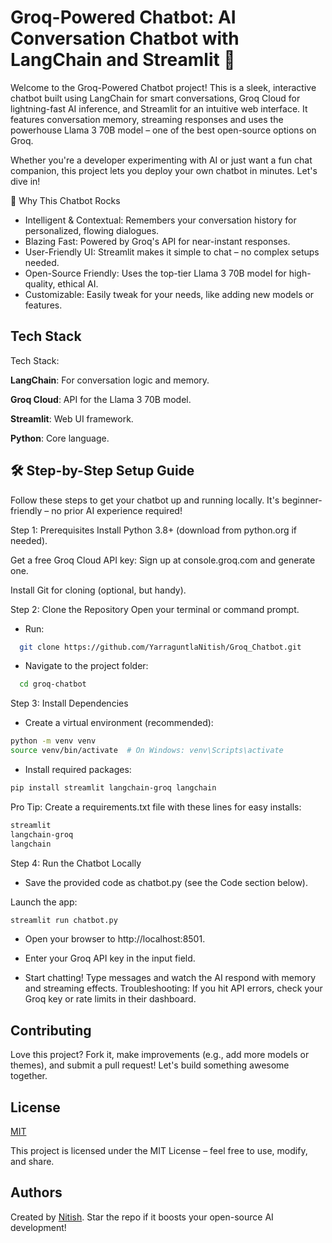 
# Groq-Powered Chatbot: AI Conversation Chatbot with LangChain and Streamlit 🚀



Welcome to the Groq-Powered Chatbot project! This is a sleek, interactive chatbot built using LangChain for smart conversations, Groq Cloud for lightning-fast AI inference, and Streamlit for an intuitive web interface. It features conversation memory, streaming responses and uses the powerhouse Llama 3 70B model – one of the best open-source options on Groq.

Whether you're a developer experimenting with AI or just want a fun chat companion, this project lets you deploy your own chatbot in minutes. Let's dive in!

🌟 Why This Chatbot Rocks
* Intelligent & Contextual: Remembers your conversation history for personalized, flowing dialogues.
* Blazing Fast: Powered by Groq's API for near-instant responses.
* User-Friendly UI: Streamlit makes it simple to chat – no complex setups needed.
* Open-Source Friendly: Uses the top-tier Llama 3 70B model for high-quality, ethical AI.
* Customizable: Easily tweak for your needs, like adding new models or features.


## Tech Stack

Tech Stack:

**LangChain**: For conversation logic and memory.

**Groq Cloud**: API for the Llama 3 70B model.

**Streamlit**: Web UI framework.

**Python**: Core language.


## 🛠️ Step-by-Step Setup Guide
Follow these steps to get your chatbot up and running locally. It's beginner-friendly – no prior AI experience required!

Step 1: Prerequisites
Install Python 3.8+ (download from python.org if needed).

Get a free Groq Cloud API key: Sign up at console.groq.com and generate one.

Install Git for cloning (optional, but handy).

Step 2: Clone the Repository
Open your terminal or command prompt.

* Run:
```bash
  git clone https://github.com/YarraguntlaNitish/Groq_Chatbot.git
```

* Navigate to the project folder:

```bash
  cd groq-chatbot
```

Step 3: Install Dependencies
* Create a virtual environment (recommended):

```bash
python -m venv venv
source venv/bin/activate  # On Windows: venv\Scripts\activate
```
* Install required packages:
```bash
pip install streamlit langchain-groq langchain
```
Pro Tip: Create a requirements.txt file with these lines for easy installs:
```bash
streamlit
langchain-groq
langchain
```
Step 4: Run the Chatbot Locally
* Save the provided code as chatbot.py (see the Code section below).

Launch the app:
```bash
streamlit run chatbot.py
```
* Open your browser to http://localhost:8501.

* Enter your Groq API key in the input field.

* Start chatting! Type messages and watch the AI respond with memory and streaming effects.
Troubleshooting: If you hit API errors, check your Groq key or rate limits in their dashboard.


## Contributing

Love this project? Fork it, make improvements (e.g., add more models or themes), and submit a pull request! Let's build something awesome together.


## License

[MIT](https://choosealicense.com/licenses/mit/)

This project is licensed under the MIT License – feel free to use, modify, and share.

## Authors

Created by [Nitish](https://github.com/YarraguntlaNitish/). Star the repo if it boosts your open-source AI development!
